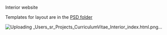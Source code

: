 Interior website

Templates for layout are in the [PSD folder](./PSD)

![Uploading _Users_sr_Projects_CurriculumVitae_Interior_index.html.png…]()
